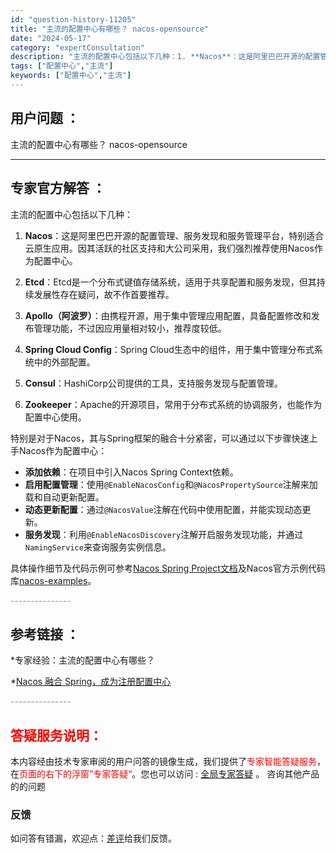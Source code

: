 ```yaml
---
id: "question-history-11205"
title: "主流的配置中心有哪些？ nacos-opensource"
date: "2024-05-17"
category: "expertConsultation"
description: "主流的配置中心包括以下几种：1. **Nacos**：这是阿里巴巴开源的配置管理、服务发现和服务管理平台，特别适合云原生应用。因其活跃的社区支持和大公司采用，我们强烈推荐使用Nacos作为配置中心。2. **Etcd**：Etcd是一个分布式键值存储系统，适用于共享配置和服务发现，但其持续发展性存在"
tags: ["配置中心","主流"]
keywords: ["配置中心","主流"]
---
```


## 用户问题 ： 
 主流的配置中心有哪些？ nacos-opensource 

---------------
## 专家官方解答 ：

主流的配置中心包括以下几种：

1. **Nacos**：这是阿里巴巴开源的配置管理、服务发现和服务管理平台，特别适合云原生应用。因其活跃的社区支持和大公司采用，我们强烈推荐使用Nacos作为配置中心。

2. **Etcd**：Etcd是一个分布式键值存储系统，适用于共享配置和服务发现，但其持续发展性存在疑问，故不作首要推荐。

3. **Apollo（阿波罗）**：由携程开源，用于集中管理应用配置，具备配置修改和发布管理功能，不过因应用量相对较小，推荐度较低。

4. **Spring Cloud Config**：Spring Cloud生态中的组件，用于集中管理分布式系统中的外部配置。

5. **Consul**：HashiCorp公司提供的工具，支持服务发现与配置管理。

6. **Zookeeper**：Apache的开源项目，常用于分布式系统的协调服务，也能作为配置中心使用。

特别是对于Nacos，其与Spring框架的融合十分紧密，可以通过以下步骤快速上手Nacos作为配置中心：

- **添加依赖**：在项目中引入Nacos Spring Context依赖。
- **启用配置管理**：使用`@EnableNacosConfig`和`@NacosPropertySource`注解来加载和自动更新配置。
- **动态更新配置**：通过`@NacosValue`注解在代码中使用配置，并能实现动态更新。
- **服务发现**：利用`@EnableNacosDiscovery`注解开启服务发现功能，并通过`NamingService`来查询服务实例信息。

具体操作细节及代码示例可参考[Nacos Spring Project文档](https://github.com/nacos-group/nacos-spring-project/wiki/Nacos-Spring-Project-0.3.1-%E6%96%B0%E5%8A%9F%E8%83%BD%E4%BD%BF%E7%94%A8%E6%89%8B%E5%86%8C)及Nacos官方示例代码库[nacos-examples](https://github.com/nacos-group/nacos-examples)。


<font color="#949494">---------------</font> 


## 参考链接 ：

*专家经验：主流的配置中心有哪些？ 
 
 *[Nacos 融合 Spring，成为注册配置中心](https://nacos.io/docs/latest/ecology/use-nacos-with-spring)


 <font color="#949494">---------------</font> 
 


## <font color="#FF0000">答疑服务说明：</font> 

本内容经由技术专家审阅的用户问答的镜像生成，我们提供了<font color="#FF0000">专家智能答疑服务</font>，在<font color="#FF0000">页面的右下的浮窗”专家答疑“</font>。您也可以访问 : [全局专家答疑](https://opensource.alibaba.com/chatBot) 。 咨询其他产品的的问题

### 反馈
如问答有错漏，欢迎点：[差评](https://ai.nacos.io/user/feedbackByEnhancerGradePOJOID?enhancerGradePOJOId=13744)给我们反馈。
